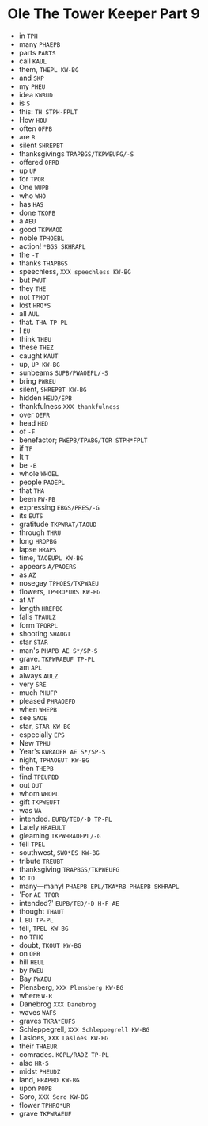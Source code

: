 # Ole The Tower Keeper Part 9

* in `TPH`
* many `PHAEPB`
* parts `PARTS`
* call `KAUL`
* them, `THEPL KW-BG`
* and `SKP`
* my `PHEU`
* idea `KWRUD`
* is `S`
* this: `TH STPH-FPLT`
* How `HOU`
* often `OFPB`
* are `R`
* silent `SHREPBT`
* thanksgivings `TRAPBGS/TKPWEUFG/-S`
* offered `OFRD`
* up `UP`
* for `TPOR`
* One `WUPB`
* who `WHO`
* has `HAS`
* done `TKOPB`
* a `AEU`
* good `TKPWAOD`
* noble `TPHOEBL`
* action! `*BGS SKHRAPL`
* the `-T`
* thanks `THAPBGS`
* speechless, `XXX speechless KW-BG`
* but `PWUT`
* they `THE`
* not `TPHOT`
* lost `HRO*S`
* all `AUL`
* that. `THA TP-PL`
* I `EU`
* think `THEU`
* these `THEZ`
* caught `KAUT`
* up, `UP KW-BG`
* sunbeams `SUPB/PWAOEPL/-S`
* bring `PWREU`
* silent, `SHREPBT KW-BG`
* hidden `HEUD/EPB`
* thankfulness `XXX thankfulness`
* over `OEFR`
* head `HED`
* of `-F`
* benefactor; `PWEPB/TPABG/TOR STPH*FPLT`
* if `TP`
* It `T`
* be `-B`
* whole `WHOEL`
* people `PAOEPL`
* that `THA`
* been `PW-PB`
* expressing `EBGS/PRES/-G`
* its `EUTS`
* gratitude `TKPWRAT/TAOUD`
* through `THRU`
* long `HROPBG`
* lapse `HRAPS`
* time, `TAOEUPL KW-BG`
* appears `A/PAOERS`
* as `AZ`
* nosegay `TPHOES/TKPWAEU`
* flowers, `TPHRO*URS KW-BG`
* at `AT`
* length `HREPBG`
* falls `TPAULZ`
* form `TPORPL`
* shooting `SHAOGT`
* star `STAR`
* man's `PHAPB AE S*/SP-S`
* grave. `TKPWRAEUF TP-PL`
* am `APL`
* always `AULZ`
* very `SRE`
* much `PHUFP`
* pleased `PHRAOEFD`
* when `WHEPB`
* see `SAOE`
* star, `STAR KW-BG`
* especially `EPS`
* New `TPHU`
* Year's `KWRAOER AE S*/SP-S`
* night, `TPHAOEUT KW-BG`
* then `THEPB`
* find `TPEUPBD`
* out `OUT`
* whom `WHOPL`
* gift `TKPWEUFT`
* was `WA`
* intended. `EUPB/TED/-D TP-PL`
* Lately `HRAEULT`
* gleaming `TKPWHRAOEPL/-G`
* fell `TPEL`
* southwest, `SWO*ES KW-BG`
* tribute `TREUBT`
* thanksgiving `TRAPBGS/TKPWEUFG`
* to `TO`
* many—many! `PHAEPB EPL/TKA*RB PHAEPB SKHRAPL`
* 'For `AE TPOR`
* intended?' `EUPB/TED/-D H-F AE`
* thought `THAUT`
* I. `EU TP-PL`
* fell, `TPEL KW-BG`
* no `TPHO`
* doubt, `TKOUT KW-BG`
* on `OPB`
* hill `HEUL`
* by `PWEU`
* Bay `PWAEU`
* Plensberg, `XXX Plensberg KW-BG`
* where `W-R`
* Danebrog `XXX Danebrog`
* waves `WAFS`
* graves `TKRA*EUFS`
* Schleppegrell, `XXX Schleppegrell KW-BG`
* Lasloes, `XXX Lasloes KW-BG`
* their `THAEUR`
* comrades. `KOPL/RADZ TP-PL`
* also `HR-S`
* midst `PHEUDZ`
* land, `HRAPBD KW-BG`
* upon `POPB`
* Soro, `XXX Soro KW-BG`
* flower `TPHRO*UR`
* grave `TKPWRAEUF`
